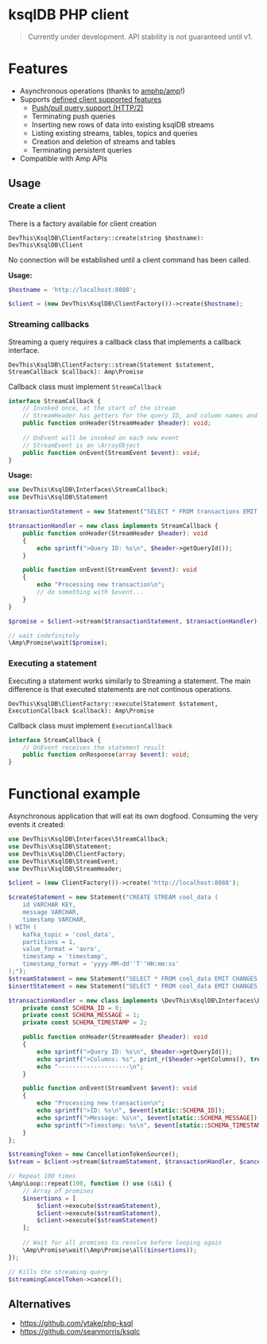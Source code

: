 # ksqlDB PHP client

> Currently under development. API stability is not guaranteed until v1.

# Features
- Asynchronous operations (thanks to [amphp/amp](https://github.com/amphp/amp)!)
- Supports [defined client supported features](https://docs.ksqldb.io/en/latest/developer-guide/ksqldb-clients/contributing/#functionality)
  - [Push/pull query support (HTTP/2)](https://docs.ksqldb.io/en/latest/developer-guide/ksqldb-rest-api/streaming-endpoint/)
  - Terminating push queries
  - Inserting new rows of data into existing ksqlDB streams
  - Listing existing streams, tables, topics and queries
  - Creation and deletion of streams and tables
  - Terminating persistent queries
- Compatible with Amp APIs

## Usage

### Create a client
There is a factory available for client creation

`DevThis\KsqlDB\ClientFactory::create(string $hostname): DevThis\KsqlDB\Client`

No connection will be established until a client command has been called.

**Usage:**
```php
$hostname = 'http://localhost:8088';

$client = (new DevThis\KsqlDB\ClientFactory())->create($hostname);
```

### Streaming callbacks
Streaming a query requires a callback class that implements a callback interface.

`DevThis\KsqlDB\ClientFactory::stream(Statement $statement, StreamCallback $callback): Amp\Promise`

Callback class must implement `StreamCallback`
```php
interface StreamCallback {
    // Invoked once, at the start of the stream
    // StreamHeader has getters for the query ID, and column names and their data types.
    public function onHeader(StreamHeader $header): void;
    
    // OnEvent will be invoked on each new event
    // StreamEvent is an \ArrayObject
    public function onEvent(StreamEvent $event): void;
}
````

**Usage:**
```php
use DevThis\KsqlDB\Interfaces\StreamCallback;
use DevThis\KsqlDB\Statement

$transactionStatement = new Statement("SELECT * FROM transactions EMIT CHANGES;");

$transactionHandler = new class implements StreamCallback {
    public function onHeader(StreamHeader $header): void
    {
        echo sprintf(">Query ID: %s\n", $header->getQueryId());
    }

    public function onEvent(StreamEvent $event): void
    {
        echo "Processing new transaction\n";
        // do something with $event...
    }
}

$promise = $client->stream($transactionStatement, $transactionHandler);

// wait indefinitely
\Amp\Promise\wait($promise);
```

### Executing a statement
Executing a statement works similarly to Streaming a statement. The main difference is that executed statements are not continous operations.

`DevThis\KsqlDB\ClientFactory::execute(Statement $statement, ExecutionCallback $callback): Amp\Promise`

Callback class must implement `ExecutionCallback`
```php
interface StreamCallback {
    // OnEvent receives the statement result
    public function onResponse(array $event): void;
}
````

# Functional example
Asynchronous application that will eat its own dogfood. Consuming the very events it created:

```php
use DevThis\KsqlDB\Interfaces\StreamCallback;
use DevThis\KsqlDB\Statement;
use DevThis\KsqlDB\ClientFactory;
use DevThis\KsqlDB\StreamEvent;
use DevThis\KsqlDB\StreamHeader;

$client = (new ClientFactory())->create('http://localhost:8088');

$createStatement = new Statement("CREATE STREAM cool_data (
    id VARCHAR KEY,
    message VARCHAR,
    timestamp VARCHAR,
) WITH (
    kafka_topic = 'cool_data',
    partitions = 1,
    value_format = 'avro',
    timestamp = 'timestamp',
    timestamp_format = 'yyyy-MM-dd''T''HH:mm:ss'
);");
$streamStatement = new Statement("SELECT * FROM cool_data EMIT CHANGES;");
$insertStatement = new Statement("SELECT * FROM cool_data EMIT CHANGES;");

$transactionHandler = new class implements \DevThis\KsqlDB\Interfaces\ExecutionCallback {
    private const SCHEMA_ID = 0;
    private const SCHEMA_MESSAGE = 1;
    private const SCHEMA_TIMESTAMP = 2;

    public function onHeader(StreamHeader $header): void
    {
        echo sprintf(">Query ID: %s\n", $header->getQueryId());
        echo sprintf(">Columns: %s", print_r($header->getColumns(), true));
        echo "--------------------\n";
    }

    public function onEvent(StreamEvent $event): void
    {
        echo "Processing new transaction\n";
        echo sprintf(">ID: %s\n", $event[static::SCHEMA_ID]);
        echo sprintf(">Message: %s\n", $event[static::SCHEMA_MESSAGE]);
        echo sprintf(">Timestamp: %s\n", $event[static::SCHEMA_TIMESTAMP]);
    }
};

$streamingToken = new CancellationTokenSource();
$stream = $client->stream($streamStatement, $transactionHandler, $cancelToken);

// Repeat 100 times
\Amp\Loop::repeat(100, function () use (&$i) {
    // Array of promises
    $insertions = [
        $client->execute($streamStatement),
        $client->execute($streamStatement),
        $client->execute($streamStatement)
    ];
    
    // Wait for all promises to resolve before looping again
    \Amp\Promise\wait(\Amp\Promise\all($insertions));
});

// Kills the streaming query
$streamingCancelToken->cancel();
```

## Alternatives
- https://github.com/ytake/php-ksql
- https://github.com/seanmorris/ksqlc
